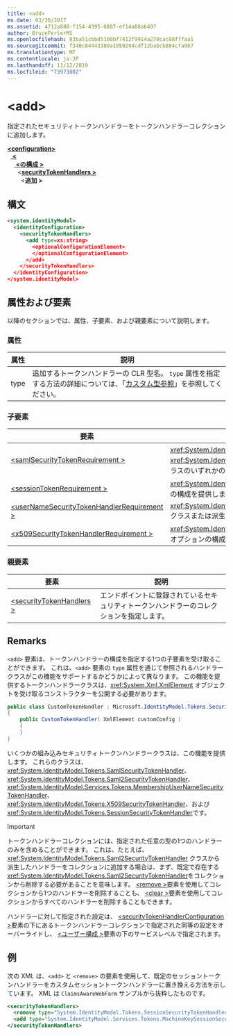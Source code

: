 ```yaml
---
title: <add>
ms.date: 03/30/2017
ms.assetid: 4712a888-f154-4395-8887-ef14a88a6497
author: BrucePerlerMS
ms.openlocfilehash: 83ba51cbbd5100bf7412f9914a270cac88f7faa1
ms.sourcegitcommit: f348c84443380a1959294cdf12babcb804cfa987
ms.translationtype: MT
ms.contentlocale: ja-JP
ms.lasthandoff: 11/12/2019
ms.locfileid: "73973802"
---
```

# <a name="add"></a>\<add>
指定されたセキュリティトークンハンドラーをトークンハンドラーコレクションに追加します。  
  
[ **\<configuration>** ](../configuration-element.md)\
&nbsp;&nbsp;[ **\<** ](system-identitymodel.md)\
&nbsp;&nbsp;&nbsp;&nbsp;[ **\<の構成 >** ](identityconfiguration.md)\
&nbsp;&nbsp;&nbsp;&nbsp;&nbsp;&nbsp;\<[**securityTokenHandlers >** ](securitytokenhandlers.md)\
&nbsp;&nbsp;&nbsp;&nbsp;&nbsp;&nbsp;&nbsp;&nbsp;\<**追加 >**  
  
## <a name="syntax"></a>構文  
  
```xml  
<system.identityModel>  
  <identityConfiguration>  
    <securityTokenHandlers>  
      <add type=xs:string>  
        <optionalConfigurationElement>  
        </optionalConfigurationElement>  
      </add>  
    </securityTokenHandlers>  
  </identityConfiguration>  
</system.identityModel>  
```  
  
## <a name="attributes-and-elements"></a>属性および要素  
 以降のセクションでは、属性、子要素、および親要素について説明します。  
  
### <a name="attributes"></a>属性  
  
|属性|説明|  
|---------------|-----------------|  
|type|追加するトークンハンドラーの CLR 型名。 `type` 属性を指定する方法の詳細については、「[カスタム型参照](https://docs.microsoft.com/previous-versions/windows-identity-foundation/gg638728(v=msdn.10)#custom-type-references)」を参照してください。|  
  
### <a name="child-elements"></a>子要素  
  
|要素|説明|  
|-------------|-----------------|  
|[\<samlSecurityTokenRequirement >](samlsecuritytokenrequirement.md)|<xref:System.IdentityModel.Tokens.SamlSecurityTokenHandler> クラス、<xref:System.IdentityModel.Tokens.Saml2SecurityTokenHandler> クラス、またはこれらのクラスのいずれかの派生クラスの構成を提供します。|  
|[\<sessionTokenRequirement >](sessiontokenrequirement.md)|<xref:System.IdentityModel.Tokens.SessionSecurityTokenHandler> クラスまたは派生クラスの構成を提供します。|  
|[\<userNameSecurityTokenHandlerRequirement >](usernamesecuritytokenhandlerrequirement.md)|<xref:System.IdentityModel.Services.Tokens.MembershipUserNameSecurityTokenHandler> クラスまたは派生クラスの構成を提供します。|  
|[\<x509SecurityTokenHandlerRequirement >](x509securitytokenhandlerrequirement.md)|<xref:System.IdentityModel.Tokens.X509SecurityTokenHandler> クラスまたは派生クラスのオプションの構成を提供します。|  
  
### <a name="parent-elements"></a>親要素  
  
|要素|説明|  
|-------------|-----------------|  
|[\<securityTokenHandlers >](securitytokenhandlers.md)|エンドポイントに登録されているセキュリティトークンハンドラーのコレクションを指定します。|  
  
## <a name="remarks"></a>Remarks  
 `<add>` 要素は、トークンハンドラーの構成を指定する1つの子要素を受け取ることができます。 これは、`<add>` 要素の `type` 属性を通じて参照されるハンドラークラスがこの機能をサポートするかどうかによって異なります。 この機能を提供するトークンハンドラークラスは、<xref:System.Xml.XmlElement> オブジェクトを受け取るコンストラクターを公開する必要があります。  

```csharp  
public class CustomTokenHandler : Microsoft.IdentityModel.Tokens.SecurityTokenHandler  
{  
    public CustomTokenHandler( XmlElement customConfig )  
    {  
    }  
}  
```  
  
 いくつかの組み込みセキュリティトークンハンドラークラスは、この機能を提供します。 これらのクラスは、<xref:System.IdentityModel.Tokens.SamlSecurityTokenHandler>、<xref:System.IdentityModel.Tokens.Saml2SecurityTokenHandler>、<xref:System.IdentityModel.Services.Tokens.MembershipUserNameSecurityTokenHandler>、<xref:System.IdentityModel.Tokens.X509SecurityTokenHandler>、および <xref:System.IdentityModel.Tokens.SessionSecurityTokenHandler>です。  
  
> [!IMPORTANT]
> トークンハンドラーコレクションには、指定された任意の型の1つのハンドラーのみを含めることができます。 これは、たとえば、<xref:System.IdentityModel.Tokens.Saml2SecurityTokenHandler> クラスから派生したハンドラーをコレクションに追加する場合は、まず、既定で存在する <xref:System.IdentityModel.Tokens.Saml2SecurityTokenHandler>をコレクションから削除する必要があることを意味します。 [\<remove >](remove.md)要素を使用してコレクションから1つのハンドラーを削除することも、 [\<clear >](clear.md)要素を使用してコレクションからすべてのハンドラーを削除することもできます。  
  
 ハンドラーに対して指定された設定は、 [\<securityTokenHandlerConfiguration >](securitytokenhandlerconfiguration.md)要素の下にあるトークンハンドラーコレクションで指定された同等の設定をオーバーライドし、 [\<ユーザー構成 >](identityconfiguration.md)要素の下のサービスレベルで指定されます。  
  
## <a name="example"></a>例  
 次の XML は、`<add>` と `<remove>` の要素を使用して、既定のセッショントークンハンドラーをカスタムセッショントークンハンドラーに置き換える方法を示しています。 XML は `ClaimsAwareWebFarm` サンプルから抜粋したものです。  
  
```xml  
<securityTokenHandlers>  
  <remove type="System.IdentityModel.Tokens.SessionSecurityTokenHandler, System.IdentityModel, Version=4.0.0.0, Culture=neutral, PublicKeyToken=b77a5c561934e089" />  
  <add type="System.IdentityModel.Services.Tokens.MachineKeySessionSecurityTokenHandler, System.IdentityModel.Services, Version=4.0.0.0, Culture=neutral, PublicKeyToken=b77a5c561934e089" />  
</securityTokenHandlers>  
```
